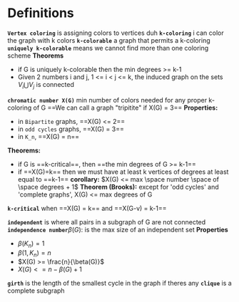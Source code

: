 # Definitions
**`Vertex coloring`** is assigning colors to vertices duh
**`k-coloring`** i can color the graph with k colors
**`k-colorable`** a graph that permits a k-coloring
**`uniquely k-colorable`** means we cannot find more than one coloring scheme 
**Theorems**
- if G is uniquely k-colorable then the min degrees >= k-1
- Given 2 numbers i and j, 1 <= i < j <= k,  the induced graph on the sets $V_i \bigcup V_j$ is connected 

**`chromatic number X(G)`** min number of colors needed for any proper k-coloring of G
==We can call a graph "tripitite" if X(G) = 3==
**Properties:**
- in `Bipartite` graphs, ==X(G) <= 2==
- in `odd cycles` graphs, ==X(G) = 3==
- in `K_n`, ==X(G) = n==

**Theorems:**
- if G is ==k-critical==, then ==the min degrees of G >= k-1==
- if ==X(G)=k== then we must have at least k vertices of degrees at least equal to ==k-1==
**corollary:** $X(G) <= max \space number \space of \space degrees + 1$
**Theorem (Brooks):** except for 'odd cycles' and 'complete graphs', X(G) <= max degrees of G


**`k-critical`** when ==X(G) = k== and ==X(G-v) = k-1==

**`independent`** is where all pairs in a subgraph of G are not connected
**`independence number`**$\beta(G)$: is the max size of an independent set
**Properties**
- $\beta(K_n) = 1$
- $\beta(1, K_n) = n$
- $X(G) >= \frac{n}{\beta(G)}$
- $X(G) <= n - \beta(G)+1$

**`girth`** is the length of the smallest cycle in the graph if theres any
**`clique`** is a complete subgraph